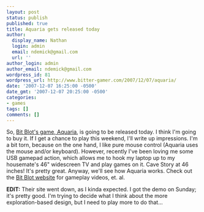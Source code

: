 ```yaml
---
layout: post
status: publish
published: true
title: Aquaria gets released today
author:
  display_name: Nathan
  login: admin
  email: ndemick@gmail.com
  url: ''
author_login: admin
author_email: ndemick@gmail.com
wordpress_id: 81
wordpress_url: http://www.bitter-gamer.com/2007/12/07/aquaria/
date: '2007-12-07 16:25:00 -0500'
date_gmt: '2007-12-07 20:25:00 -0500'
categories:
- games
tags: []
comments: []
---
```

<p>So, <a href="http://bit-blot.com/aquaria" title="Bit Blot">Bit Blot's game, Aquaria</a>, is going to be released today. I think I'm going to buy it. If I get a chance to play this weekend, I'll write up impressions. I'm a bit torn, because on the one hand, I like pure mouse control (Aquaria uses the mouse and/or keyboard). However, recently I've been loving me some USB gamepad action, which allows me to hook my laptop up to my housemate's 46" widescreen TV and play games on it. Cave Story at 46 inches! It's pretty great. Anyway, we'll see how Aquaria works. Check out the <a href="http://bit-blot.com" title="Bit Blot">Bit Blot website</a> for gameplay videos, et. al.</p>
<p><strong>EDIT:</strong> Their site went down, as I kinda expected. I got the demo on Sunday; it's pretty good. I'm trying to decide what I think about the more exploration-based design, but I need to play more to do that...</p>
